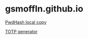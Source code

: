 # gsmoffln.github.io
[PwdHash local copy](https://gsmoffln.github.io/pwdhash/PwdHash.htm)

[TOTP generator](https://gsmoffln.github.io/totp-generator/public/)
